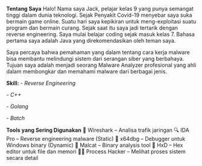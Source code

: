 **Tentang Saya**
Halo! Nama saya Jack, pelajar kelas 9 yang punya semangat tinggi dalam dunia teknologi. Sejak Penyakit Covid-19 menyebar saya suka bermain game online. Suatu hari saya kepikiran untuk meng-exploitasi suatu program dan bermain curang. Sejak saat itu saya jadi tertarik dengan reverse engineering. Saya mulai belajar coding sejak masuk kelas 7. Bahasa pertama saya adalah Java yang direkomendasikan oleh teman saya.

Saya percaya bahwa pemahaman yang dalam tentang cara kerja malware bisa membantu melindungi sistem dari serangan siber yang berbahaya. Tujuan saya adalah menjadi seorang Malware Analyzer profesional yang ahli dalam membongkar dan memahami malware dari berbagai jenis.

**Skill:**
*- Reverse Engineering*

*- C++*

*- Golang*

*- Batch*

**Tools yang Sering Digunakan**
🧪 Wireshark – Analisa trafik jaringan
🔍 IDA Pro – Reverse engineering malware (Static)
🧠 x64dbg – Debugger untuk Windows binary (Dynamic)
🧬 Malcat – Binary analysis tool
🧱 HxD – Hex editor untuk file dan memori
🕵️‍♂️ Process Hacker – Melihat proses sistem secara detail
